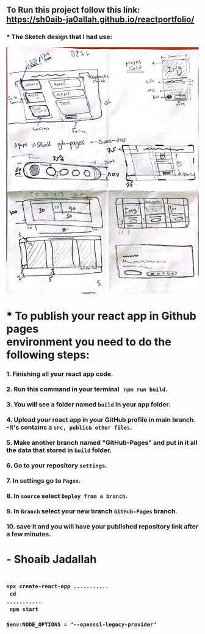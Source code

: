 ## To Run this project follow this link: <br /> https://sh0aib-ja0allah.github.io/reactportfolio/

### * The Sketch design that I had use:<br /> 
![Design preview for the First task](./design.jpg)

# * To publish your react app in Github pages <br />environment you need to do the following steps:
### 1. Finishing all your react app code. <br /><br />2. Run this command in your terminal <code> npm run build</code>. <br /><br />3. You will see a folder named <code>build</code> in your app folder. <br><br />4. Upload your react app in your GitHub profile in main branch. -It's contains a <code>src, public& other files</code>.<br /><br />5. Make another branch named "GitHub-Pages" and put in it all the data that stored in <code>build</code> folder.<br /><br />6. Go to your repository <code>settings</code>.<br /><br />7. In settings go to <code>Pages</code>.<br /><br /> 8. In <code>source</code> select <code>Deploy from a branch</code>. <br /><br />9. In <code>Branch</code> select your new branch <code>GitHub-Pages</code> branch. <br /><br />10. save it and you will have your published repository link after a few minutes.

# - Shoaib Jadallah

### <code> npx create-react-app ...........</code> <br /> <code> cd ...........</code> <br /> <code> npm start</code> <br /> <code> $env:NODE_OPTIONS = "--openssl-legacy-provider"</code>
